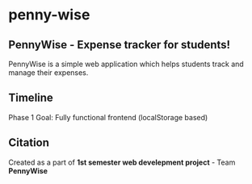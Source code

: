 # penny-wise

## PennyWise - Expense tracker for students!

PennyWise is a simple web application which helps students track and manage their expenses.


## Timeline 
Phase 1 Goal: Fully functional frontend (localStorage based)

## Citation
Created as a part of **1st semester web develepment project** - Team **PennyWise**